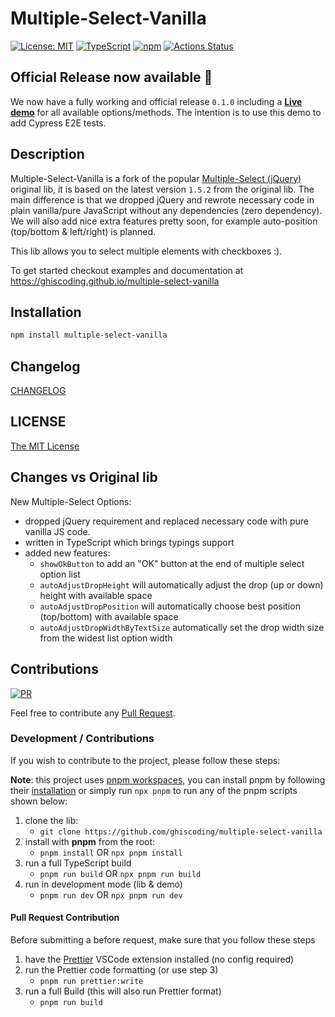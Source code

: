 # Multiple-Select-Vanilla

[![License: MIT](https://img.shields.io/badge/License-MIT-yellow.svg)](https://opensource.org/licenses/MIT)
[![TypeScript](https://img.shields.io/badge/%3C%2F%3E-TypeScript-%230074c1.svg)](http://www.typescriptlang.org/)
[![npm](https://img.shields.io/npm/v/multiple-select-vanilla.svg?logo=npm&logoColor=fff&label=npm)](https://www.npmjs.com/package/multiple-select-vanilla)
[![Actions Status](https://github.com/ghiscoding/multiple-select-vanilla/workflows/CI%20Build/badge.svg)](https://github.com/ghiscoding/multiple-select-vanilla/actions)
<!-- [![Cypress.io](https://img.shields.io/badge/tested%20with-Cypress-04C38E.svg)](https://www.cypress.io/) -->

## Official Release now available 📣
We now have a fully working and official release `0.1.0` including a [**Live demo**](https://ghiscoding.github.io/multiple-select-vanilla/) for all available options/methods. The intention is to use this demo to add Cypress E2E tests.

## Description
Multiple-Select-Vanilla is a fork of the popular [Multiple-Select (jQuery)](https://github.com/wenzhixin/multiple-select) original lib, it is based on the latest version `1.5.2` from the original lib. The main difference is that we dropped jQuery and rewrote necessary code in plain vanilla/pure JavaScript without any dependencies (zero dependency). We will also add nice extra features pretty soon, for example auto-position (top/bottom & left/right) is planned.

This lib allows you to select multiple elements with checkboxes :).

To get started checkout examples and documentation at https://ghiscoding.github.io/multiple-select-vanilla

## Installation

```sh
npm install multiple-select-vanilla
```

## Changelog

[CHANGELOG](https://github.com/ghiscoding/multiple-select-vanilla/blob/main/lib/CHANGELOG.md)

## LICENSE

[The MIT License](https://github.com/ghiscoding/multiple-select-vanilla/blob/master/LICENSE)


## Changes vs Original lib
New Multiple-Select Options:
- dropped jQuery requirement and replaced necessary code with pure vanilla JS code.
- written in TypeScript which brings typings support
- added new features:
  - `showOkButton` to add an "OK" button at the end of multiple select option list
  - `autoAdjustDropHeight` will automatically adjust the drop (up or down) height with available space
  - `autoAdjustDropPosition` will automatically choose best position (top/bottom) with available space
  - `autoAdjustDropWidthByTextSize` automatically set the drop width size from the widest list option width

## Contributions

[![PR](https://img.shields.io/badge/PR-Welcome-1abc9c)](https://github.com/ghiscoding/multiple-select-vanilla/pulls)

Feel free to contribute any [Pull Request](https://github.com/ghiscoding/multiple-select-vanilla/pulls).

### Development / Contributions

If you wish to contribute to the project, please follow these steps:

**Note**: this project uses [pnpm workspaces](https://pnpm.io/workspaces), you can install pnpm by following their [installation](https://pnpm.io/installation) or simply run `npx pnpm` to run any of the pnpm scripts shown below:

1. clone the lib:
   - `git clone https://github.com/ghiscoding/multiple-select-vanilla`
2. install with **pnpm** from the root:
   - `pnpm install` OR `npx pnpm install`
3. run a full TypeScript build
   - `pnpm run build` OR `npx pnpm run build`
4. run in development mode (lib & demo)
   - `pnpm run dev` OR `npx pnpm run dev`

#### Pull Request Contribution

Before submitting a before request, make sure that you follow these steps
1. have the [Prettier](https://marketplace.visualstudio.com/items?itemName=esbenp.prettier-vscode) VSCode extension installed (no config required)
2. run the Prettier code formatting (or use step 3)
   - `pnpm run prettier:write`
3. run a full Build (this will also run Prettier format)
   - `pnpm run build`
